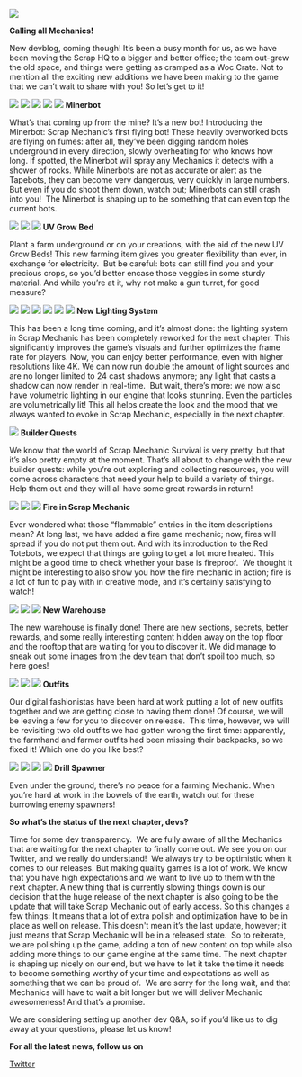 ![](https://i.imgur.com/Th4aAk7.png)

**Calling all Mechanics!**


New devblog, coming though!
It’s been a busy month for us, as we have been moving the Scrap HQ to a bigger and better office; the team out-grew the old space, and things were getting as cramped as a Woc Crate. Not to mention all the exciting new additions we have been making to the game that we can’t wait to share with you!
So let’s get to it!




![](https://i.imgur.com/GTl8ggJ.png)
![](https://i.imgur.com/97WFXAW.png)
![](https://i.imgur.com/BuPKBCL.gif)
![](https://i.imgur.com/6uOB8Wt.gif)
![](https://i.imgur.com/buFOWf7.gif)
**Minerbot**

What’s that coming up from the mine? It’s a new bot! Introducing the Minerbot: Scrap Mechanic’s first flying bot!
These heavily overworked bots are flying on fumes: after all, they’ve been digging random holes underground in every direction, slowly overheating for who knows how long. If spotted, the Minerbot will spray any Mechanics it detects with a shower of rocks. While Minerbots are not as accurate or alert as the Tapebots, they can become very dangerous, very quickly in large numbers. But even if you do shoot them down, watch out; Minerbots can still crash into you! 
The Minerbot is shaping up to be something that can even top the current bots. 



![](https://i.imgur.com/TlDwrw3.png)
![](https://i.imgur.com/7qRzpO4.jpg)
![](https://i.imgur.com/EXXRpkR.jpg)
**UV Grow Bed**

Plant a farm underground or on your creations, with the aid of the new UV Grow Beds! This new farming item gives you greater flexibility than ever, in exchange for electricity. 
But be careful: bots can still find you and your precious crops, so you’d better encase those veggies in some sturdy material. And while you’re at it, why not make a gun turret, for good measure? 



![](https://i.imgur.com/OkbCVFm.png)
![](https://i.imgur.com/GKVqHFF.jpg)
![](https://i.imgur.com/ZqYcXAA.png)
![](https://i.imgur.com/zh4Wb8u.gif)
![](https://i.imgur.com/7rgRmBV.gif)
![](https://i.imgur.com/hoOpC9z.gif)
**New Lighting System**

This has been a long time coming, and it’s almost done: the lighting system in Scrap Mechanic has been completely reworked for the next chapter.
This significantly improves the game’s visuals and further optimizes the frame rate for players. Now, you can enjoy better performance, even with higher resolutions like 4K. We can now run double the amount of light sources and are no longer limited to 24 cast shadows anymore; any light that casts a shadow can now render in real-time. 
But wait, there’s more: we now also have volumetric lighting in our engine that looks stunning. Even the particles are volumetrically lit! This all helps create the look and the mood that we always wanted to evoke in Scrap Mechanic, especially in the next chapter. 





![](https://i.imgur.com/HRVbmL7.jpg)
**Builder Quests** 

We know that the world of Scrap Mechanic Survival is very pretty, but that it’s also pretty empty at the moment. That’s all about to change with the new builder quests: while you’re out exploring and collecting resources, you will come across characters that need your help to build a variety of things. Help them out and they will all have some great rewards in return!




![](https://i.imgur.com/b6JM6H3.gif)
![](https://i.imgur.com/G2cVsES.gif)
![](https://i.imgur.com/7yUDcec.gif)
**Fire in Scrap Mechanic**

Ever wondered what those “flammable” entries in the item descriptions mean? At long last, we have added a fire game mechanic; now, fires will spread if you do not put them out.
And with its introduction to the Red Totebots, we expect that things are going to get a lot more heated. This might be a good time to check whether your base is fireproof. 
We thought it might be interesting to also show you how the fire mechanic in action; fire is a lot of fun to play with in creative mode, and it’s certainly satisfying to watch!




![](https://i.imgur.com/R6jFFY2.jpg)
![](https://i.imgur.com/zg3EA8y.jpg)
![](https://i.imgur.com/ah2IkYT.png)
**New Warehouse**

The new warehouse is finally done! There are new sections, secrets, better rewards, and some really interesting content hidden away on the top floor and the rooftop that are waiting for you to discover it. We did manage to sneak out some images from the dev team that don’t spoil too much, so here goes!




![](https://i.imgur.com/LRMNbZl.png)
![](https://i.imgur.com/F9BK1AC.png)
![](https://i.imgur.com/IA269DU.png)
**Outfits**

Our digital fashionistas have been hard at work putting a lot of new outfits together and we are getting close to having them done! Of course, we will be leaving a few for you to discover on release. 
This time, however, we will be revisiting two old outfits we had gotten wrong the first time: apparently, the farmhand and farmer outfits had been missing their backpacks, so we fixed it! Which one do you like best?




![](https://i.imgur.com/RtKGm8l.gif)
![](https://i.imgur.com/HnHTPM1.gif)
![](https://i.imgur.com/uKLstpu.gif)
![](https://i.imgur.com/3FhynHU.gif)
**Drill Spawner**

Even under the ground, there’s no peace for a farming Mechanic. When you’re hard at work in the bowels of the earth, watch out for these burrowing enemy spawners!



**So what’s the status of the next chapter, devs?**

Time for some dev transparency. 
We are fully aware of all the Mechanics that are waiting for the next chapter to finally come out. We see you on our Twitter, and we really do understand! 
We always try to be optimistic when it comes to our releases. But making quality games is a lot of work. We know that you have high expectations and we want to live up to them with the next chapter.
A new thing that is currently slowing things down is our decision that the huge release of the next chapter is also going to be the update that will take Scrap Mechanic out of early access. So this changes a few things:
It means that a lot of extra polish and optimization have to be in place as well on release. This doesn't mean it’s the last update, however; it just means that Scrap Mechanic will be in a released state. 
So to reiterate, we are polishing up the game, adding a ton of new content on top while also adding more things to our game engine at the same time. The next chapter is shaping up nicely on our end, but we have to let it take the time it needs to become something worthy of your time and expectations as well as something that we can be proud of. 
We are sorry for the long wait, and that Mechanics will have to wait a bit longer but we will deliver Mechanic awesomeness! And that’s a promise. 

We are considering setting up another dev Q&A, so if you’d like us to dig away at your questions, please let us know!


**For all the latest news, follow us on**

[Twitter](https://twitter.com/ScrapMechanic)